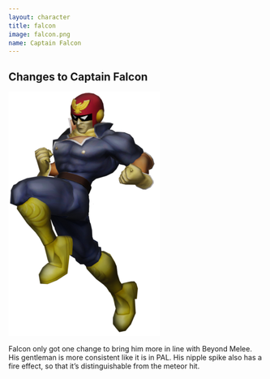 ```yaml
---
layout: character
title: falcon
image: falcon.png
name: Captain Falcon
---
```


## Changes to Captain Falcon
![Captain Falcon](/images/content/css/falcon.png)

Falcon only got one change to bring him more in line with Beyond Melee. His gentleman is more consistent like it is in PAL. His nipple spike also has a fire effect, so that it’s distinguishable from the meteor hit.
